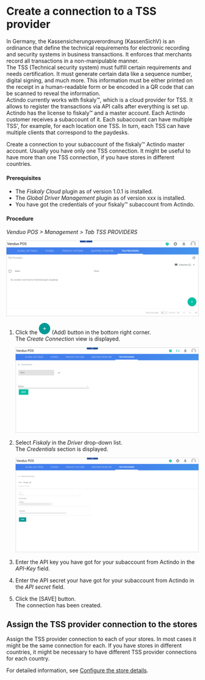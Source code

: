 # Create a connection to a TSS provider
<!---Error-->

In Germany, the Kassensicherungsverordnung (KassenSichV) is an ordinance that define the technical requirements for electronic recording and security systems in business transactions. It enforces that merchants record all transactions in a non-manipulable manner.   
The TSS (Technical security system) must fulfill certain requirements and needs certification. It must generate certain data like a sequence number, digital signing, and much more. This information must be either printed on the receipt in a human-readable form or be encoded in a QR code that can be scanned to reveal the information.   
Actindo currently works with fiskaly&trade;, which is a cloud provider for TSS. It allows to register the transactions via API calls after everything is set up. Actindo has the license to fiskaly&trade; and a master account. Each Actindo customer receives a subaccount of it. Each subaccount can have multiple TSS', for example, for each location one TSS. In turn, each TSS can have multiple clients that correspond to the paydesks.

Create a connection to your subaccount of the fiskaly&trade; Actindo master account. Usually you have only one TSS connection. It might be useful to have more than one TSS connection, if you have stores in different countries.

#### Prerequisites

- The *Fiskaly Cloud* plugin as of version 1.0.1 is installed.
- The *Global Driver Management* plugin as of version xxx is installed. <!---Stimmt das?-->
- You have got the credentials of your fiskaly&trade; subaccount from Actindo.

#### Procedure

*Venduo POS > Management > Tab TSS PROVIDERS*

![TSS Providers](../../Assets/Screenshots/POS/Management/TSSProviders/TSSProviders.png "[TSS Providers]")

1.  Click the ![Add](../../Assets/Icons/Plus01.png "[Add]") (Add) button in the bottom right corner.   
    The *Create Connection* view is displayed.  

    ![Create connection](../../Assets/Screenshots/POS/Management/TSSProviders/CreateConnection.png "[Create connection]")

2. Select *Fiskaly* in the *Driver* drop-down list.   
    The *Credentials* section is displayed.

    ![Fiskaly connection](../../Assets/Screenshots/POS/Management/TSSProviders/FiskalyConnection.png "[Fiskaly connection]") 

3. Enter the API key you have got for your subaccount from Actindo in the *API-Key* field.   

4. Enter the API secret your have got for your subaccount from Actindo in the *API secret* field.

5. Click the [SAVE] button.    
    The connection has been created.



## Assign the TSS provider connection to the stores

Assign the TSS provider connection to each of your stores. In most cases it might be the same connection for each. If you have stores in different countries, it might be necessary to have different TSS provider connections for each country.

For detailed information, see [Configure the store details](./06a_CreateStoreManually.md#configure-the-store-details).




